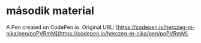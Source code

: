 # második material

A Pen created on CodePen.io. Original URL: [https://codepen.io/herczeg-m-nika/pen/poPVRmM](https://codepen.io/herczeg-m-nika/pen/poPVRmM).



